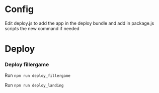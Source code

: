 # Config

Edit deploy.js to add the app in the deploy bundle and add in package.js scripts the new command if needed

# Deploy


### Deploy fillergame

Run `npm run deploy_fillergame`

Run `npm run deploy_landing`